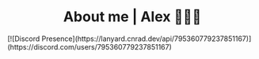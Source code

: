 <h1 align="center">About me |  Alex 👨🏻‍💻</h1>
[![Discord Presence](https://lanyard.cnrad.dev/api/795360779237851167)](https://discord.com/users/795360779237851167)
